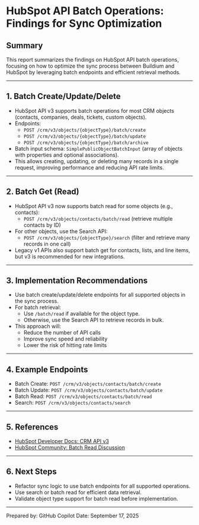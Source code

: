 # HubSpot API Batch Operations: Findings for Sync Optimization

## Summary
This report summarizes the findings on HubSpot API batch operations, focusing on how to optimize the sync process between Buildium and HubSpot by leveraging batch endpoints and efficient retrieval methods.

---

## 1. Batch Create/Update/Delete
- HubSpot API v3 supports batch operations for most CRM objects (contacts, companies, deals, tickets, custom objects).
- Endpoints:
  - `POST /crm/v3/objects/{objectType}/batch/create`
  - `POST /crm/v3/objects/{objectType}/batch/update`
  - `POST /crm/v3/objects/{objectType}/batch/archive`
- Batch input schema: `SimplePublicObjectBatchInput` (array of objects with properties and optional associations).
- This allows creating, updating, or deleting many records in a single request, improving performance and reducing API rate limits.

---

## 2. Batch Get (Read)
- HubSpot API v3 now supports batch read for some objects (e.g., contacts):
  - `POST /crm/v3/objects/contacts/batch/read` (retrieve multiple contacts by ID)
- For other objects, use the Search API:
  - `POST /crm/v3/objects/{objectType}/search` (filter and retrieve many records in one call)
- Legacy v1 APIs also support batch get for contacts, lists, and line items, but v3 is recommended for new integrations.

---

## 3. Implementation Recommendations
- Use batch create/update/delete endpoints for all supported objects in the sync process.
- For batch retrieval:
  - Use `/batch/read` if available for the object type.
  - Otherwise, use the Search API to retrieve records in bulk.
- This approach will:
  - Reduce the number of API calls
  - Improve sync speed and reliability
  - Lower the risk of hitting rate limits

---

## 4. Example Endpoints
- Batch Create: `POST /crm/v3/objects/contacts/batch/create`
- Batch Update: `POST /crm/v3/objects/contacts/batch/update`
- Batch Read: `POST /crm/v3/objects/contacts/batch/read`
- Search: `POST /crm/v3/objects/contacts/search`

---

## 5. References
- [HubSpot Developer Docs: CRM API v3](https://developers.hubspot.com/docs/api/crm)
- [HubSpot Community: Batch Read Discussion](https://community.hubspot.com/t5/APIs-Integrations/How-to-use-crm-v3-objects-contacts-batch-read/m-p/669186)

---

## 6. Next Steps
- Refactor sync logic to use batch endpoints for all supported operations.
- Use search or batch read for efficient data retrieval.
- Validate object type support for batch read before implementation.

---

Prepared by: GitHub Copilot
Date: September 17, 2025
